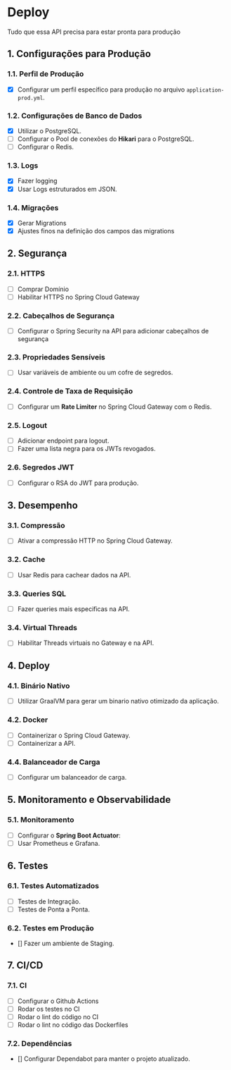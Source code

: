 # Deploy

Tudo que essa API precisa para estar pronta para produção

## **1. Configurações para Produção**

### **1.1. Perfil de Produção**
- [x] Configurar um perfil específico para produção no arquivo `application-prod.yml`.

### **1.2. Configurações de Banco de Dados**
- [x] Utilizar o PostgreSQL.
- [ ] Configurar o Pool de conexões do **Hikari** para o PostgreSQL.
- [ ] Configurar o Redis.

### **1.3. Logs**
- [x] Fazer logging
- [x] Usar Logs estruturados em JSON.

### **1.4. Migrações**
- [x] Gerar Migrations
- [x] Ajustes finos na definição dos campos das migrations

## **2. Segurança**

### **2.1. HTTPS**
- [ ] Comprar Domínio
- [ ] Habilitar HTTPS no Spring Cloud Gateway

### **2.2. Cabeçalhos de Segurança**
- [ ] Configurar o Spring Security na API para adicionar cabeçalhos de segurança

### **2.3. Propriedades Sensíveis**
- [ ] Usar variáveis de ambiente ou um cofre de segredos.

### **2.4. Controle de Taxa de Requisição**
- [ ] Configurar um **Rate Limiter** no Spring Cloud Gateway com o Redis.

### **2.5. Logout**
- [ ] Adicionar endpoint para logout.
- [ ] Fazer uma lista negra para os JWTs revogados.

### **2.6. Segredos JWT**
- [ ] Configurar o RSA do JWT para produção.

## **3. Desempenho**

### **3.1. Compressão**
- [ ] Ativar a compressão HTTP no Spring Cloud Gateway.

### **3.2. Cache**
- [ ] Usar Redis para cachear dados na API.

### **3.3. Queries SQL**
- [ ] Fazer queries mais especificas na API.

### **3.4. Virtual Threads**
- [ ] Habilitar Threads virtuais no Gateway e na API.

## **4. Deploy**

### **4.1. Binário Nativo**
- [ ] Utilizar GraalVM para gerar um binario nativo otimizado da aplicação.

### **4.2. Docker**
- [ ] Containerizar o Spring Cloud Gateway.
- [ ] Containerizar a API.

### **4.4. Balanceador de Carga**
- [ ] Configurar um balanceador de carga.

## **5. Monitoramento e Observabilidade**

### **5.1. Monitoramento**
- [ ] Configurar o **Spring Boot Actuator**: 
- [ ] Usar Prometheus e Grafana.

## **6. Testes**

### **6.1. Testes Automatizados**
- [ ] Testes de Integração.
- [ ] Testes de Ponta a Ponta.

### **6.2. Testes em Produção**
- [] Fazer um ambiente de Staging.






## **7. CI/CD**

### 7.1. CI

- [ ] Configurar o Github Actions
- [ ] Rodar os testes no CI
- [ ] Rodar o lint do código no CI
- [ ] Rodar o lint no código das Dockerfiles

### 7.2. Dependências
- [] Configurar Dependabot para manter o projeto atualizado.